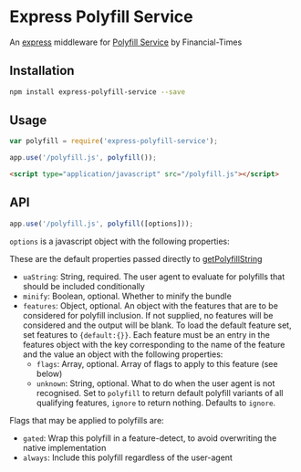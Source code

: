 # Express Polyfill Service
An [express](http://expressjs.com/en/index.html) middleware for [Polyfill Service](https://github.com/Financial-Times/polyfill-service) by Financial-Times

## Installation

```bash
npm install express-polyfill-service --save
```

## Usage

```javascript
var polyfill = require('express-polyfill-service');

app.use('/polyfill.js', polyfill());
```

```html
<script type="application/javascript" src="/polyfill.js"></script>
```

## API

```javascript
app.use('/polyfill.js', polyfill([options]));
```

`options` is a javascript object with the following properties:

These are the default properties passed directly to [getPolyfillString](https://github.com/Financial-Times/polyfill-service#library-api-reference)

* `uaString`: String, required. The user agent to evaluate for polyfills that should be included conditionally
* `minify`: Boolean, optional. Whether to minify the bundle
* `features`: Object, optional. An object with the features that are to be considered for polyfill inclusion. If not supplied, no features will be considered and the output will be blank. To load the default feature set, set features to `{default:{}}`.  Each feature must be an entry in the features object with the key corresponding to the name of the feature and the value an object with the following properties:
  * `flags`: Array, optional. Array of flags to apply to this feature (see below)
  * `unknown`: String, optional. What to do when the user agent is not recognised.  Set to `polyfill` to return default polyfill variants of all qualifying features, `ignore` to return nothing.  Defaults to `ignore`.

Flags that may be applied to polyfills are:

* `gated`: Wrap this polyfill in a feature-detect, to avoid overwriting the native implementation
* `always`: Include this polyfill regardless of the user-agent

